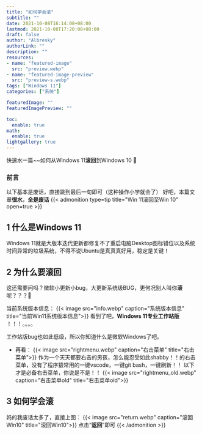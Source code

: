 ```yaml
---
title: "如何学会滚"
subtitle: ""
date: 2021-10-08T16:14:08+08:00
lastmod: 2021-10-08T17:20:08+08:00
draft: false
author: "Albresky"
authorLink: ""
description: ""
resources:
- name: "featured-image"
  src: "preview.webp"
- name: "featured-image-preview"
  src: "preview-s.webp"
tags: ["Windows 11"]
categories: ["系统"]

featuredImage: ""
featuredImagePreview: ""

toc:
  enable: true
math:
  enable: true
lightgallery: true
---
```

快速水一篇~~如何从Windows 11**滚回**到Windows 10 :clown_face:
<!--more-->
### 前言
以下基本是废话，直接跳到最后一句即可（这种操作小学就会了）  好吧，本篇文章**很水**，**全是废话**
{{< admonition type=tip title="Win 11滚回至Win 10" open=true >}}

## 1 什么是Windows 11
Windows 11就是大版本迭代更新都修复不了重启电脑Desktop图标错位以及系统时间异常的垃圾系统，不得不说Ubuntu是真真真好用，稳定是关键！

## 2 为什么要**滚回**
这还需要问吗？微软小更新小bug，大更新系统级BUG，更何况别人叫你**滚**呢？？？:clown_face:

当前系统版本信息：
{{< image src="info.webp" caption="系统版本信息" title="当前Win11系统版本信息">}}
看到了吧，**Windows 11专业工作站版** ！！！。。。。

工作站版bug也如此低级，所以你知道什么是微软Windows了吧。
 - 再看：
  {{< image src="rightmenu.webp" caption="右击菜单" title="右击菜单">}}
  作为一个天天都要右击的男孩，怎么能忍受如此shabby！！的右击菜单，没有了程序猿常用的一键vscode，一键git bash，一键刷新！！
  以下才是必备右击菜单，你说是不是！！
    {{< image src="rightmenu_old.webp" caption="右击菜单old" title="右击菜单old">}}

## 3 如何学会**滚**
妈的我废话太多了，直接上图：
  {{< image src="return.webp" caption="滚回Win10" title="滚回Win10">}}
点击“**返回**”即可
{{< /admonition >}}　　